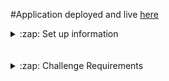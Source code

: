 #Application deployed and live [here](https://drop-token-98p6.herokuapp.com/)


<details>
  <summary>:zap: Set up information</summary>

  This challenge was implemented using the following packages and libraries:
  * Flask 
  * python-dotenv
  * psycopg2-binary
  * SQLAlchemy
  * flask-restx
  * alembic
  * Flask-Migrate
  * python_version = "3.8"

  * PostgreSQL database for data storage

  ### Database set up
  - create a user named 'drop_token_admin' with password "password"
  - create a database named 'drop_token_db' and "drop_token_admin" as owner
  

  ### Application setup
    - in the application root folder enter ''' pipenv install '''
    - in the application root folder  create a .env file and copy the setup from .env.example and paste it into .env

  ### Create and migrate database tables
    -  from the application root folder run ''' pipenv shell '''  to enter the virtual environment
 
    ``` pipenv run flask db upgrade ```

    - after this your database should be ready to play the game

  ### Running the application
    -  from the application root folder run ''' pipenv shell '''  to enter the virtual environment if it is not still active 
    - ''' flask run ''' to run the application 
    - open the browser and navigate to http://127.0.0.1:5000/
    - on a succesful setup you should get access to the game API routes that have been implemented and can be tested from the browser


  
</details>



<br/>
<br/>

<details>
  <summary>:zap: Challenge Requirements</summary>

# Drop-Token
implement a backend (REST web-service) that allows playing the game of 9dt, or 98point6 drop token. This should allow the players to create games, post moves, query moves and get state of games.

##  Rules of the Game
[ X ] Drop Token takes place on a 4x4 grid.
[ X ] A token is dropped along a column and said token goes to the lowest unoccupied row of the board.
[ X ] A player wins when they have 4 tokens next to each other either along a row, in a column, or on a diagonal.
[ X ] If the board is filled, and nobody has won then the game is a draw.
[ X ] Each player takes a turn, starting with player 1, until the game reaches either win or draw.
[ X ] If a player tries to put a token in a column that is already full, that results in an error state, and the player must play again until the play a valid move.

## Requirements
[ X ] Each game is between *k = 2* individuals
[ X ] basic board size is 4x4 (number of columns x number of rows)
[ X ] A player can quit a game at every moment while the game is still in progress. The game will continue as long as there are 2 or more active players and the game is not done. In case only a single player is left, that player is considered the winner.
[ X ] The backend should validate that a move is valid (it's the player's turn, column is not already full)
[ X ] The backend should identify a winning state.
[ X ] Multiple games may be running at the same time.

## API

#### POST /drop_token - Create a new game.

 => { 
     "players": ["player1", "player2"],
      "columns": 4,
      "rows":4
    }

 <=> { "gameId": "some_string_token"}
    
    * #### Status codes ####
    * 200 - OK. On success
    * 400 - Malformed request


#### GET /drop_token - Return all in-progress games.

 <=> { "games" : ["gameid1", "gameid2"] }
    
    *  #### Status codes ####
    * 200 - OK. On success


#### GET /drop_token/{gameId} - Get the state of the game.
 <=> { "players" : ["player1", "player2"], # Initial list of players.
       "state": "DONE/IN_PROGRESS",
       "winner": "player1", # in case of draw, winner will be null, state will be DONE.
                       # in case game is still in progess, key should not exist. // ??? in the response
     }

    * #### Status codes ####
    * 200 - OK. On success
    * 400 - Malformed request
    * 404 - Game/moves not found.
    


#### GET /drop_token/{gameId}/moves- Get (sub) list of the moves played.
 <=> {
      "moves": 
      [
          {"type": "MOVE", "player": "player1", "column":1}, 
          {"type": "QUIT", "player": "player2"}
      ]
    }

    * #### Status codes ####
    * 200 - OK. On success
    * 400 - Malformed request
    * 404 - Game/moves not found.


#### POST /drop_token/{gameId}/{playerId} - Post a move.
 => {
      "column" : 2
    }

 <=> {
        "move": "{gameId}/moves/{move_number}"
     }

    * #### Status codes ####
    * 200 - OK. On success
    * 400 - Malformed input. Illegal move
    * 404 - Game not found or player is not a part of it.
    * 409 - Player tried to post when it's not their turn.
 

#### GET /drop_token/{gameId}/moves/{move_number} - Return the move.
 <=>  {
        "type" : "MOVE",
        "player": "player1",
        "column": 2
      }

    * #### Status codes ####
    * 200 - OK. On success
    * 400 - Malformed request
    * 404 - Game/moves not found.


#### DELETE /drop_token/{gameId}/{playerId} - Player quits from game.
 <=> 
   * #### Status codes ####
   * 202 - OK. On success
   * 404 - Game not found or player is not a part of it.
   * 410 - Game is already in DONE state
   

</details>


